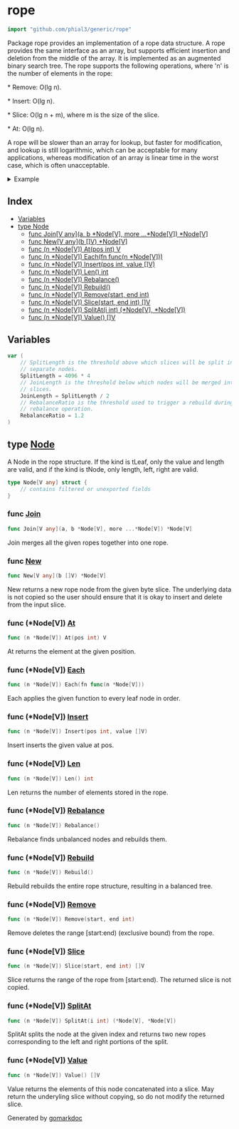 <!-- Code generated by gomarkdoc. DO NOT EDIT -->

# rope

```go
import "github.com/phial3/generic/rope"
```

Package rope provides an implementation of a rope data structure\. A rope provides the same interface as an array\, but supports efficient insertion and deletion from the middle of the array\. It is implemented as an augmented binary search tree\. The rope supports the following operations\, where 'n' is the number of elements in the rope:

\* Remove: O\(lg n\)\.

\* Insert: O\(lg n\)\.

\* Slice: O\(lg n \+ m\)\, where m is the size of the slice\.

\* At: O\(lg n\)\.

A rope will be slower than an array for lookup\, but faster for modification\, and lookup is still logarithmic\, which can be acceptable for many applications\, whereas modification of an array is linear time in the worst case\, which is often unacceptable\.

<details><summary>Example</summary>
<p>

```go
package main

import (
	"fmt"
	"github.com/phial3/generic/rope"
)

func main() {
	r := rope.New[byte]([]byte("hello world"))

	fmt.Println(string(r.At(0)))

	r.Remove(6, r.Len())
	r.Insert(6, []byte("rope"))

	fmt.Println(string(r.Value()))
}
```

#### Output

```
h
hello rope
```

</p>
</details>

## Index

- [Variables](<#variables>)
- [type Node](<#type-node>)
  - [func Join[V any](a, b *Node[V], more ...*Node[V]) *Node[V]](<#func-join>)
  - [func New[V any](b []V) *Node[V]](<#func-new>)
  - [func (n *Node[V]) At(pos int) V](<#func-nodev-at>)
  - [func (n *Node[V]) Each(fn func(n *Node[V]))](<#func-nodev-each>)
  - [func (n *Node[V]) Insert(pos int, value []V)](<#func-nodev-insert>)
  - [func (n *Node[V]) Len() int](<#func-nodev-len>)
  - [func (n *Node[V]) Rebalance()](<#func-nodev-rebalance>)
  - [func (n *Node[V]) Rebuild()](<#func-nodev-rebuild>)
  - [func (n *Node[V]) Remove(start, end int)](<#func-nodev-remove>)
  - [func (n *Node[V]) Slice(start, end int) []V](<#func-nodev-slice>)
  - [func (n *Node[V]) SplitAt(i int) (*Node[V], *Node[V])](<#func-nodev-splitat>)
  - [func (n *Node[V]) Value() []V](<#func-nodev-value>)


## Variables

```go
var (
    // SplitLength is the threshold above which slices will be split into
    // separate nodes.
    SplitLength = 4096 * 4
    // JoinLength is the threshold below which nodes will be merged into
    // slices.
    JoinLength = SplitLength / 2
    // RebalanceRatio is the threshold used to trigger a rebuild during a
    // rebalance operation.
    RebalanceRatio = 1.2
)
```

## type [Node](<https://github.com/phial3/generic/blob/master/rope/rope.go#L45-L50>)

A Node in the rope structure\. If the kind is tLeaf\, only the value and length are valid\, and if the kind is tNode\, only length\, left\, right are valid\.

```go
type Node[V any] struct {
    // contains filtered or unexported fields
}
```

### func [Join](<https://github.com/phial3/generic/blob/master/rope/rope.go#L222>)

```go
func Join[V any](a, b *Node[V], more ...*Node[V]) *Node[V]
```

Join merges all the given ropes together into one rope\.

### func [New](<https://github.com/phial3/generic/blob/master/rope/rope.go#L55>)

```go
func New[V any](b []V) *Node[V]
```

New returns a new rope node from the given byte slice\. The underlying data is not copied so the user should ensure that it is okay to insert and delete from the input slice\.

### func \(\*Node\[V\]\) [At](<https://github.com/phial3/generic/blob/master/rope/rope.go#L185>)

```go
func (n *Node[V]) At(pos int) V
```

At returns the element at the given position\.

### func \(\*Node\[V\]\) [Each](<https://github.com/phial3/generic/blob/master/rope/rope.go#L257>)

```go
func (n *Node[V]) Each(fn func(n *Node[V]))
```

Each applies the given function to every leaf node in order\.

### func \(\*Node\[V\]\) [Insert](<https://github.com/phial3/generic/blob/master/rope/rope.go#L131>)

```go
func (n *Node[V]) Insert(pos int, value []V)
```

Insert inserts the given value at pos\.

### func \(\*Node\[V\]\) [Len](<https://github.com/phial3/generic/blob/master/rope/rope.go#L66>)

```go
func (n *Node[V]) Len() int
```

Len returns the number of elements stored in the rope\.

### func \(\*Node\[V\]\) [Rebalance](<https://github.com/phial3/generic/blob/master/rope/rope.go#L242>)

```go
func (n *Node[V]) Rebalance()
```

Rebalance finds unbalanced nodes and rebuilds them\.

### func \(\*Node\[V\]\) [Rebuild](<https://github.com/phial3/generic/blob/master/rope/rope.go#L231>)

```go
func (n *Node[V]) Rebuild()
```

Rebuild rebuilds the entire rope structure\, resulting in a balanced tree\.

### func \(\*Node\[V\]\) [Remove](<https://github.com/phial3/generic/blob/master/rope/rope.go#L106>)

```go
func (n *Node[V]) Remove(start, end int)
```

Remove deletes the range \[start:end\) \(exclusive bound\) from the rope\.

### func \(\*Node\[V\]\) [Slice](<https://github.com/phial3/generic/blob/master/rope/rope.go#L151>)

```go
func (n *Node[V]) Slice(start, end int) []V
```

Slice returns the range of the rope from \[start:end\)\. The returned slice is not copied\.

### func \(\*Node\[V\]\) [SplitAt](<https://github.com/phial3/generic/blob/master/rope/rope.go#L192>)

```go
func (n *Node[V]) SplitAt(i int) (*Node[V], *Node[V])
```

SplitAt splits the node at the given index and returns two new ropes corresponding to the left and right portions of the split\.

### func \(\*Node\[V\]\) [Value](<https://github.com/phial3/generic/blob/master/rope/rope.go#L95>)

```go
func (n *Node[V]) Value() []V
```

Value returns the elements of this node concatenated into a slice\. May return the underyling slice without copying\, so do not modify the returned slice\.



Generated by [gomarkdoc](<https://github.com/princjef/gomarkdoc>)
